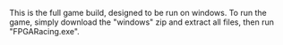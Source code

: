 This is the full game build, designed to be run on windows. To run the game, simply download the "windows" zip and extract all files, then run "FPGARacing.exe".